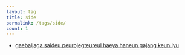 ```yaml
---
layout: tag
title: side
permalink: /tags/side/
count: 1
---
```


- [gaebaljaga saideu peurojegteureul haeya haneun gajang keun iyu](https://futurecreator.github.io/2024/02/21/Why-developers-should-have-side-projects/)
